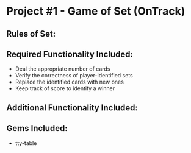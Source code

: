 # Project #1 - Game of Set (OnTrack)

Rules of Set:
-

Required Functionality Included:
-
- Deal the appropriate number of cards
- Verify the correctness of player-identified sets
- Replace the identified cards with new ones
- Keep track of score to identify a winner

Additional Functionality Included:
-

Gems Included:
-
- tty-table